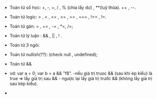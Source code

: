 - Toán tử số học: +, -, +, / , % (chia lấy dư) , \*\*(luỹ thừa). ++ , --.

- Toán tử logic: > , < , <= , >= , == , === , !== , !=.

- Toán tử gán: = , += , -= , \*=, /=;

- Toán tử lý luận : && , || , ! .

- Toán tử 3 ngôi.

- Toán tử nullish(??): (check null , undefined);
- Toán tử &&

- vd: var a = 0;
  var b = a && "f8".
  -nếu giá trị truoc && (sau khi ép kiểu) là true => lấy giá trị sau && - ngược lại lấy giá trị trước && (không lấy giá trị sau kép kiểu).
-
